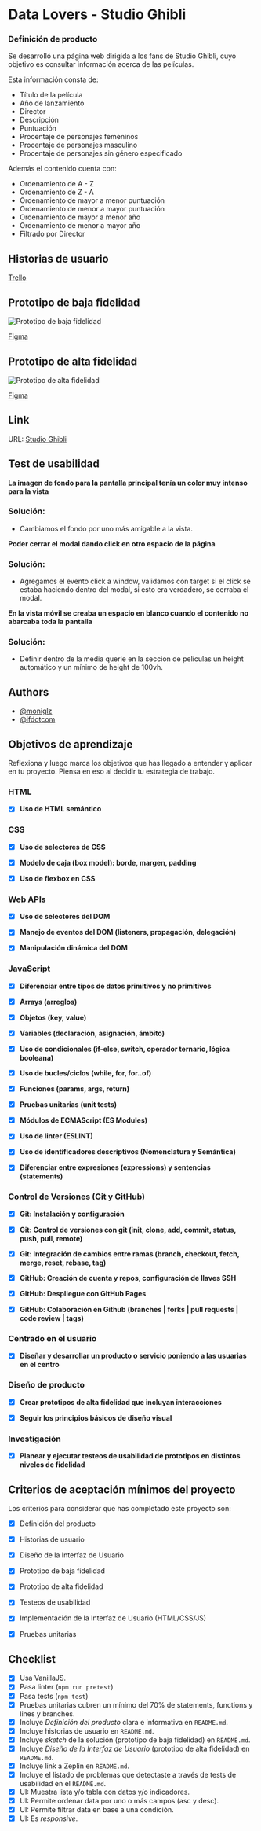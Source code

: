 # Data Lovers - Studio Ghibli





### Definición de producto

Se desarrolló una página web dirigida a los fans de Studio Ghibli, cuyo objetivo es consultar información acerca de las películas.

Esta información consta de:
- Título de la película
- Año de lanzamiento
- Director
- Descripción
- Puntuación
- Procentaje de personajes femeninos
- Procentaje de personajes masculino
- Procentaje de personajes sin género especificado

Además el contenido cuenta con:
- Ordenamiento de A - Z
- Ordenamiento de Z - A
- Ordenamiento de mayor a menor puntuación
- Ordenamiento de menor a mayor puntuación
- Ordenamiento de mayor a menor año
- Ordenamiento de menor a mayor año
- Filtrado por Director

## Historias de usuario

[Trello](https://trello.com/invite/b/Nko6slje/ATTI2f87e82cf3d754776db553f2d78cfd5cE981ADA3/data-lovers)


## Prototipo de baja fidelidad

![Prototipo de baja fidelidad](./src/img/proto-baja.png)

[Figma](https://www.figma.com/file/6UAjZ4GLKTq3gBqbQjaNjy/Studio-Ghibli?node-id=25-2&t=ozAUbUNDg03At5SK-0)

## Prototipo de alta fidelidad

![Prototipo de alta fidelidad](./src/img/proto-alta.png)


[Figma](https://www.figma.com/file/6UAjZ4GLKTq3gBqbQjaNjy/Studio-Ghibli?node-id=0-1&t=ozAUbUNDg03At5SK-0)

## Link 
URL: [Studio Ghibli](https://moniglz.github.io/DEV005-data-lovers/)
## Test de usabilidad

**La imagen de fondo para la pantalla principal tenía un color muy intenso para la vista**

### Solución: 
- Cambiamos el fondo por uno más amigable a la vista.

**Poder cerrar el modal dando click en otro espacio de la página**

### Solución: 
- Agregamos el evento click a window, validamos con target si el click se estaba haciendo dentro del modal, si esto era verdadero, se cerraba el modal.

**En la vista móvil se creaba un espacio en blanco cuando el contenido no abarcaba toda la pantalla**

### Solución: 
- Definir dentro de la media querie en la seccion de películas un height automático y un mínimo de height de 100vh.



## Authors

- [@moniglz](https://github.com/moniglz)
- [@ifdotcom](https://github.com/ifdotcom)



## Objetivos de aprendizaje

Reflexiona y luego marca los objetivos que has llegado a entender y aplicar en tu proyecto. Piensa en eso al decidir tu estrategia de trabajo.

### HTML

- [X] **Uso de HTML semántico**

### CSS

- [X] **Uso de selectores de CSS**

- [X] **Modelo de caja (box model): borde, margen, padding**

- [X] **Uso de flexbox en CSS**

### Web APIs

- [X] **Uso de selectores del DOM**

- [X] **Manejo de eventos del DOM (listeners, propagación, delegación)**

- [X] **Manipulación dinámica del DOM**
### JavaScript

- [X] **Diferenciar entre tipos de datos primitivos y no primitivos**

- [X] **Arrays (arreglos)**

- [X] **Objetos (key, value)**

- [X] **Variables (declaración, asignación, ámbito)**

- [X] **Uso de condicionales (if-else, switch, operador ternario, lógica booleana)**

- [X] **Uso de bucles/ciclos (while, for, for..of)**

- [X] **Funciones (params, args, return)**

- [X] **Pruebas unitarias (unit tests)**

- [X] **Módulos de ECMAScript (ES Modules)**

- [X] **Uso de linter (ESLINT)**

- [X] **Uso de identificadores descriptivos (Nomenclatura y Semántica)**

- [X] **Diferenciar entre expresiones (expressions) y sentencias (statements)**

### Control de Versiones (Git y GitHub)

- [X] **Git: Instalación y configuración**

- [X] **Git: Control de versiones con git (init, clone, add, commit, status, push, pull, remote)**

- [X] **Git: Integración de cambios entre ramas (branch, checkout, fetch, merge, reset, rebase, tag)**

- [X] **GitHub: Creación de cuenta y repos, configuración de llaves SSH**

- [X] **GitHub: Despliegue con GitHub Pages**

- [X] **GitHub: Colaboración en Github (branches | forks | pull requests | code review | tags)**

### Centrado en el usuario

- [X] **Diseñar y desarrollar un producto o servicio poniendo a las usuarias en el centro**

### Diseño de producto

- [X] **Crear prototipos de alta fidelidad que incluyan interacciones**

- [X] **Seguir los principios básicos de diseño visual**

### Investigación

- [X] **Planear y ejecutar testeos de usabilidad de prototipos en distintos niveles de fidelidad**


## Criterios de aceptación mínimos del proyecto

Los criterios para considerar que has completado este proyecto son:

- [X] Definición del producto

- [X] Historias de usuario

- [X] Diseño de la Interfaz de Usuario

- [X] Prototipo de baja fidelidad

- [X] Prototipo de alta fidelidad

- [X] Testeos de usabilidad

- [X] Implementación de la Interfaz de Usuario (HTML/CSS/JS)

- [X] Pruebas unitarias

## Checklist

* [X] Usa VanillaJS.
* [X] Pasa linter (`npm run pretest`)
* [X] Pasa tests (`npm test`)
* [X] Pruebas unitarias cubren un mínimo del 70% de statements, functions y
  lines y branches.
* [X] Incluye _Definición del producto_ clara e informativa en `README.md`.
* [X] Incluye historias de usuario en `README.md`.
* [X] Incluye _sketch_ de la solución (prototipo de baja fidelidad) en
  `README.md`.
* [X] Incluye _Diseño de la Interfaz de Usuario_ (prototipo de alta fidelidad)
  en `README.md`.
* [X] Incluye link a Zeplin en `README.md`.
* [X] Incluye el listado de problemas que detectaste a través de tests de
  usabilidad en el `README.md`.
* [X] UI: Muestra lista y/o tabla con datos y/o indicadores.
* [X] UI: Permite ordenar data por uno o más campos (asc y desc).
* [X] UI: Permite filtrar data en base a una condición.
* [X] UI: Es _responsive_.
